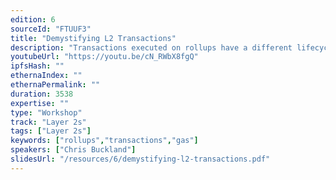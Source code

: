 ```yaml
---
edition: 6
sourceId: "FTUUF3"
title: "Demystifying L2 Transactions"
description: "Transactions executed on rollups have a different lifecycle to L1 transactions. In this hands-on workshop, for devs and users alike, we’ll use Arbitrum as a demonstration tool to send transactions, follow them through their different stages of finality and analyse what fees they pay."
youtubeUrl: "https://youtu.be/cN_RWbX8fgQ"
ipfsHash: ""
ethernaIndex: ""
ethernaPermalink: ""
duration: 3538
expertise: ""
type: "Workshop"
track: "Layer 2s"
tags: ["Layer 2s"]
keywords: ["rollups","transactions","gas"]
speakers: ["Chris Buckland"]
slidesUrl: "/resources/6/demystifying-l2-transactions.pdf"
---
```

